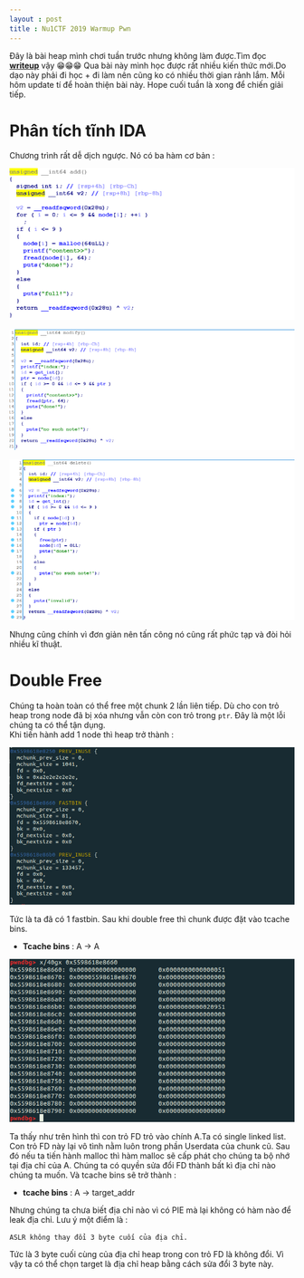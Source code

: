 ```yaml
---
layout : post 
title : Nu1CTF 2019 Warmup Pwn 
---
```


Đây là bài heap mình chơi tuần trước nhưng không làm được.Tìm đọc [**writeup**](https://teamrocketist.github.io/2019/09/09/Pwn-N1CTF-2019-warmup/) vậy 😁😁😁  Qua bài này mình học được rất nhiều kiến thức mới.Do dạo này phải đi học + đi làm nên cũng ko có nhiều thời gian rảnh lắm. Mỗi hôm update tí để hoàn thiện bài này. Hope cuối tuần là xong để chiến giải tiếp.  


# Phân tích tĩnh IDA  
Chương trình rất dễ dịch ngược. Nó có ba hàm cơ bản :  

![hinh1](/img/ctf/Nu1CTF/hinh1.png)  

![](/img/ctf/Nu1CTF/hinh2.png)   

![](/img/ctf/Nu1CTF/hinh3.png)  

Nhưng cũng chính vì đơn giản nên tấn công nó cũng rất phức tạp và đòi hỏi nhiều kĩ thuật.  

# Double Free  
Chúng ta hoàn toàn có thể free một chunk 2 lần liên tiếp. Dù cho con trỏ heap trong node đã bị xóa nhưng vẫn còn con trỏ trong ```ptr```. 
Đây là một lỗi chúng ta có thể tận dụng.  
Khi tiến hành add 1 node thì heap trở thành :  

![](/img/ctf/Nu1CTF/hinh4.PNG)  


Tức là ta đã có 1 fastbin. Sau khi double free thì chunk được đặt vào tcache bins.  
  - **Tcache bins** : A -> A  

![](/img/ctf/Nu1CTF/hinh5.PNG)  

Ta thấy như trên hình thì con trỏ FD trỏ vào chính A.Ta có single linked list. Con trỏ FD này lại vô tình nằm luôn trong phần Userdata của chunk cũ. Sau đó nếu ta tiến hành malloc thì hàm malloc sẽ cấp phát cho chúng ta bộ nhớ tại địa chỉ của A. Chúng ta có quyền sửa đổi FD thành bất kì địa chỉ nào chúng ta muốn. Và tcache bins sẽ trở thành :  
  - **tcache bins** : A -> target_addr  

Nhưng chúng ta chưa biết địa chỉ nào vì có PIE mà lại không có hàm nào để leak địa chỉ. Lưu ý một điểm là :  
```
ASLR không thay đổi 3 byte cuối của địa chỉ.  
```
Tức là 3 byte cuối cùng của địa chỉ heap trong con trỏ FD là không đổi. Vì vậy ta có thể chọn target là địa chỉ heap bằng cách sửa đổi 3 byte này.  

